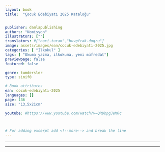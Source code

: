 ```yaml
---
layout: book
title:  "Çocuk Edebiyatı 2025 Kataloğu"


publisher: damlapublishing
authors: "Komisyon"
illustrators: [""]
translators: #["naci-turan","buvgfrak-dogru"]
image: assets/images/ean/cocuk-edebiyatı-2025.jpg
categories: [ "İlkokul" ]
tags: [ "Okuma yazma, ilkokuma, yeni müfredat"]
previewpage: false
featured: false

genre: tumdersler
type: sinif0

# Book attributes
ean: cocuk-edebiyatı-2025
languages: []
page: 136
size: "13,5x21cm"

youtube: #https://www.youtube.com/watch?v=QRUbpgJeM0c



# For adding excerpt add <!--more--> and break the line
---
```



<hr>
<hr>